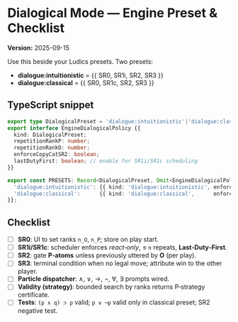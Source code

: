 # Dialogical Mode — Engine Preset & Checklist
**Version:** 2025-09-15

Use this beside your Ludics presets. Two presets:
- **dialogue:intuitionistic** = {{ SR0, SR1i, SR2, SR3 }}
- **dialogue:classical**      = {{ SR0, SR1c, SR2, SR3 }}

## TypeScript snippet
```ts
export type DialogicalPreset = 'dialogue:intuitionistic'|'dialogue:classical';
export interface EngineDialogicalPolicy {{
  kind: DialogicalPreset;
  repetitionRankP: number;
  repetitionRankO: number;
  enforceCopyCatSR2: boolean;
  lastDutyFirst: boolean; // enable for SR1i/SR1c scheduling
}}

export const PRESETS: Record<DialogicalPreset, Omit<EngineDialogicalPolicy,'repetitionRankP'|'repetitionRankO'>> = {{
  'dialogue:intuitionistic': {{ kind: 'dialogue:intuitionistic', enforceCopyCatSR2: true,  lastDutyFirst: true }},
  'dialogue:classical':      {{ kind: 'dialogue:classical',      enforceCopyCatSR2: true,  lastDutyFirst: true }},
}};
```

## Checklist
- [ ] **SR0**: UI to set ranks `n_O`, `n_P`; store on play start.
- [ ] **SR1i/SR1c**: scheduler enforces *react‑only*, ≤ `n` repeats, **Last‑Duty‑First**.
- [ ] **SR2**: gate **P‑atoms** unless previously uttered by **O** (per play).
- [ ] **SR3**: terminal condition when no legal move; attribute win to the other player.
- [ ] **Particle dispatcher**: ∧, ∨, →, ¬, ∀, ∃ prompts wired.
- [ ] **Validity (strategy)**: bounded search by ranks returns P‑strategy certificate.
- [ ] **Tests**: `(p ∧ q) ⊃ p` valid; `p ∨ ¬p` valid only in classical preset; SR2 negative test.
